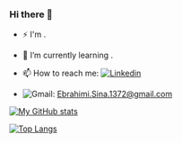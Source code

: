 
<!--


Here are some ideas to get you started:

- 🔭 I’m currently working on ...
- 🌱 I’m currently learning ...
- 👯 I’m looking to collaborate on ...
- 🤔 I’m looking for help with ...
- 💬 Ask me about ...
- 📫 How to reach me: ...
- 😄 Pronouns: ...
- ⚡ Fun fact: ...
-->


<!--![image](https://user-images.githubusercontent.com/16972392/175908228-95c65613-32be-41e8-8a46-5d65a0862cf1.png)
-->

### Hi there 👋

- ⚡ I'm .

- 🌱 I’m currently learning .

- 📫 How to reach me: [![Linkedin](https://img.shields.io/badge/LinkedIn-0077B5?style=for-the-badge&logo=linkedin&logoColor=white)](https://www.linkedin.com/in/ellie-seyedin-09828b19a/) 
- ![Gmail](https://img.shields.io/badge/Gmail-D14836?style=for-the-badge&logo=gmail&logoColor=white): Ebrahimi.Sina.1372@gmail.com


[![My GitHub stats](https://github-readme-stats.vercel.app/api?username=ellie-seyedin&count_private=true&show_icons=true&theme=dark)](https://github.com/anuraghazra/github-readme-stats)

[![Top Langs](https://github-readme-stats.vercel.app/api/top-langs/?username=ellie-seyedin&layout=compact)](https://github.com/anuraghazra/github-readme-stats)


 
<!--
**sinaebrahimi/sinaebrahimi** is a ✨ _special_ ✨ repository because its `README.md` (this file) appears on your GitHub profile.

Here are some ideas to get you started:

- 🔭 I’m currently working on ...
- 🌱 I’m currently learning ...
- 👯 I’m looking to collaborate on ...
- 🤔 I’m looking for help with ...
- 💬 Ask me about ...
- 📫 How to reach me: 
- 😄 Pronouns: ...
- ⚡ Fun fact: ...

<a href="https://github.com/anuraghazra/github-readme-stats">
  <img align="center" src="https://github-readme-stats.vercel.app/api?username=ellie-seyedin&count_private=true&show_icons=true&theme=dark)](https://github.com/anuraghazra/github-readme-stats" />
</a>
<a href="https://github.com/anuraghazra/github-readme-stats">
  <img align="center" src="https://github-readme-stats.vercel.app/api/top-langs/?username=ellie-seyedin&layout=compact" />
</a>



-->
